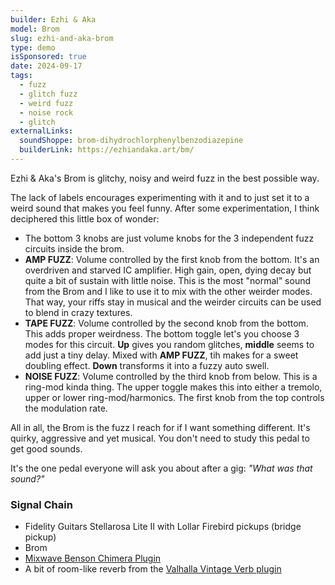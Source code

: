 ```yaml
---
builder: Ezhi & Aka
model: Brom
slug: ezhi-and-aka-brom
type: demo
isSponsored: true
date: 2024-09-17
tags:
  - fuzz
  - glitch fuzz
  - weird fuzz
  - noise rock
  - glitch
externalLinks:
  soundShoppe: brom-dihydrochlorphenylbenzodiazepine
  builderLink: https://ezhiandaka.art/bm/
---
```


Ezhi & Aka's Brom is glitchy, noisy and weird fuzz in the best possible way.

The lack of labels encourages experimenting with it and to just set it to a weird sound that makes you feel funny. After some experimentation, I think deciphered this little box of wonder:

- The bottom 3 knobs are just volume knobs for the 3 independent fuzz circuits inside the brom.
- **AMP FUZZ**: Volume controlled by the first knob from the bottom. It's an overdriven and starved IC amplifier. High gain, open, dying decay but quite a bit of sustain with little noise. This is the most "normal" sound from the Brom and I like to use it to mix with the other weirder modes. That way, your riffs stay in musical and the weirder circuits can be used to blend in crazy textures.
- **TAPE FUZZ**: Volume controlled by the second knob from the bottom. This adds proper weirdness. The bottom toggle let's you choose 3 modes for this circuit. **Up** gives you random glitches, **middle** seems to add just a tiny delay. Mixed with **AMP FUZZ**, tih makes for a sweet doubling effect. **Down** transforms it into a fuzzy auto swell.
- **NOISE FUZZ**: Volume controlled by the third knob from below. This is a ring-mod kinda thing. The upper toggle makes this into either a tremolo, upper or lower ring-mod/harmonics. The first knob from the top controls the modulation rate.

All in all, the Brom is the fuzz I reach for if I want something different. It's quirky, aggressive and yet musical. You don't need to study this pedal to get good sounds.

It's the one pedal everyone will ask you about after a gig: _"What was that sound?"_

### Signal Chain

- Fidelity Guitars Stellarosa Lite II with Lollar Firebird pickups (bridge pickup)
- Brom
- [Mixwave Benson Chimera Plugin](https://www.mixwave.net/products/benson-chimera)
- A bit of room-like reverb from the [Valhalla Vintage Verb plugin](https://valhalladsp.com/shop/reverb/valhalla-vintage-verb/)
